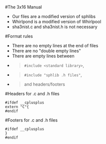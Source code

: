 #The 3x16 Manual
- Our files are a modified version of sphlibs
- Whirlpond is a modified version of Whirlpool
- sha3nist.c and sha3nist.h is not necessary

#Format rules
- There are no empty lines at the end of files
- There are no "double empty lines"
- There are empty lines between
- > `#include <standard library>`,
- > `#include "sphlib .h files"`,
- > and headers/footers

#Headers for .c and .h files
```
#ifdef __cplusplus
extern "C"{
#endif
```

#Footers for .c and .h files
```
#ifdef __cplusplus
}
#endif
```